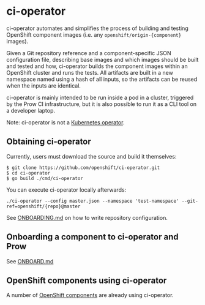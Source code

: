 # ci-operator

ci-operator automates and simplifies the process of building and testing
OpenShift component images (i.e. any `openshift/origin-{component}` images).

Given a Git repository reference and a component-specific JSON configuration
file, describing base images and which images should be built and tested and
how, ci-operator builds the component images within an OpenShift cluster and
runs the tests. All artifacts are built in a new namespace named using a hash of
all inputs, so the artifacts can be reused when the inputs are identical.

ci-operator is mainly intended to be run inside a pod in a cluster, triggered by
the Prow CI infrastructure, but it is also possible to run it as a CLI tool on a
developer laptop.

Note: ci-operator is not a [Kubernetes operator](https://coreos.com/operators/).

## Obtaining ci-operator

Currently, users must download the source and build it themselves:

```
$ git clone https://github.com/openshift/ci-operator.git
$ cd ci-operator
$ go build ./cmd/ci-operator
```

You can execute ci-operator locally afterwards:

```
./ci-operator --config master.json --namespace 'test-namespace' --git-ref=openshift/{repo}@master
```

See [ONBOARDING.md](ONBOARDING.md#config.json) on how to write repository
configuration.

## Onboarding a component to ci-operator and Prow

See [ONBOARD.md](ONBOARD.md)

## OpenShift components using ci-operator

A number of [OpenShift
components](https://github.com/openshift/release/tree/master/ci-operator/config)
are already using ci-operator.
